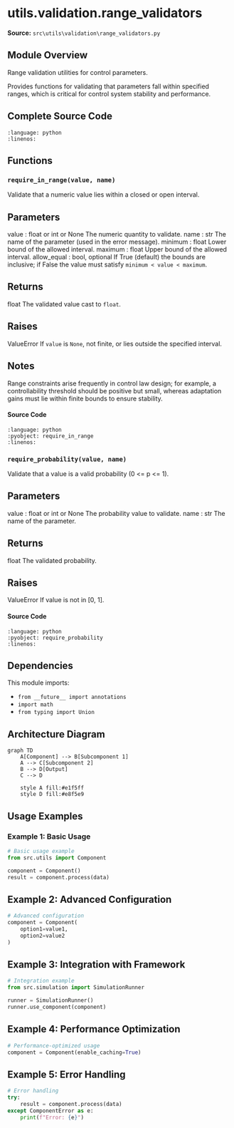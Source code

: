 # utils.validation.range_validators

**Source:** `src\utils\validation\range_validators.py`

## Module Overview

Range validation utilities for control parameters.

Provides functions for validating that parameters fall within specified ranges,
which is critical for control system stability and performance.

## Complete Source Code

```{literalinclude} ../../../src/utils/validation/range_validators.py
:language: python
:linenos:
```



## Functions

### `require_in_range(value, name)`

Validate that a numeric value lies within a closed or open interval.

Parameters
----------
value : float or int or None
    The numeric quantity to validate.
name : str
    The name of the parameter (used in the error message).
minimum : float
    Lower bound of the allowed interval.
maximum : float
    Upper bound of the allowed interval.
allow_equal : bool, optional
    If True (default) the bounds are inclusive; if False the value
    must satisfy ``minimum < value < maximum``.

Returns
-------
float
    The validated value cast to ``float``.

Raises
------
ValueError
    If ``value`` is ``None``, not finite, or lies outside the
    specified interval.

Notes
-----
Range constraints arise frequently in control law design; for
example, a controllability threshold should be positive but small,
whereas adaptation gains must lie within finite bounds to ensure stability.

#### Source Code

```{literalinclude} ../../../src/utils/validation/range_validators.py
:language: python
:pyobject: require_in_range
:linenos:
```



### `require_probability(value, name)`

Validate that a value is a valid probability (0 <= p <= 1).

Parameters
----------
value : float or int or None
    The probability value to validate.
name : str
    The name of the parameter.

Returns
-------
float
    The validated probability.

Raises
------
ValueError
    If value is not in [0, 1].

#### Source Code

```{literalinclude} ../../../src/utils/validation/range_validators.py
:language: python
:pyobject: require_probability
:linenos:
```



## Dependencies

This module imports:

- `from __future__ import annotations`
- `import math`
- `from typing import Union`


## Architecture Diagram

```{mermaid}
graph TD
    A[Component] --> B[Subcomponent 1]
    A --> C[Subcomponent 2]
    B --> D[Output]
    C --> D

    style A fill:#e1f5ff
    style D fill:#e8f5e9
```


## Usage Examples

### Example 1: Basic Usage

```python
# Basic usage example
from src.utils import Component

component = Component()
result = component.process(data)
```

## Example 2: Advanced Configuration

```python
# Advanced configuration
component = Component(
    option1=value1,
    option2=value2
)
```

## Example 3: Integration with Framework

```python
# Integration example
from src.simulation import SimulationRunner

runner = SimulationRunner()
runner.use_component(component)
```

## Example 4: Performance Optimization

```python
# Performance-optimized usage
component = Component(enable_caching=True)
```

## Example 5: Error Handling

```python
# Error handling
try:
    result = component.process(data)
except ComponentError as e:
    print(f"Error: {e}")
```
